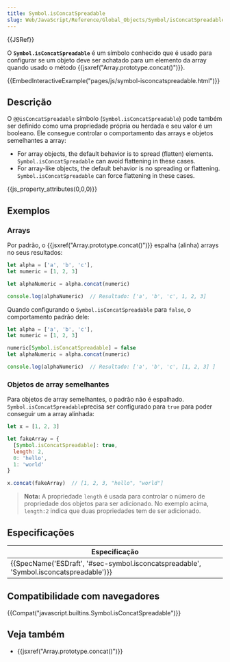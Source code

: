 ```yaml
---
title: Symbol.isConcatSpreadable
slug: Web/JavaScript/Reference/Global_Objects/Symbol/isConcatSpreadable
---
```


{{JSRef}}

O **`Symbol.isConcatSpreadable`** é um símbolo conhecido que é usado para configurar se um objeto deve ser achatado para um elemento da array quando usado o método {{jsxref("Array.prototype.concat()")}}.

{{EmbedInteractiveExample("pages/js/symbol-isconcatspreadable.html")}}

## Descrição

O `@@isConcatSpreadable` símbolo (`Symbol.isConcatSpreadable`) pode também ser definido como uma propriedade própria ou herdada e seu valor é um booleano. Ele consegue controlar o comportamento das arrays e objetos semelhantes a array:

- For array objects, the default behavior is to spread (flatten) elements. `Symbol.isConcatSpreadable` can avoid flattening in these cases.
- For array-like objects, the default behavior is no spreading or flattening. `Symbol.isConcatSpreadable` can force flattening in these cases.

{{js_property_attributes(0,0,0)}}

## Exemplos

### Arrays

Por padrão, o {{jsxref("Array.prototype.concat()")}} espalha (alinha) arrays no seus resultados:

```js
let alpha = ['a', 'b', 'c'],
let numeric = [1, 2, 3]

let alphaNumeric = alpha.concat(numeric)

console.log(alphaNumeric)  // Resultado: ['a', 'b', 'c', 1, 2, 3]
```

Quando configurando o `Symbol.isConcatSpreadable` para `false`, o comportamento padrão dele:

```js
let alpha = ['a', 'b', 'c'],
let numeric = [1, 2, 3]

numeric[Symbol.isConcatSpreadable] = false
let alphaNumeric = alpha.concat(numeric)

console.log(alphaNumeric)  // Resultado: ['a', 'b', 'c', [1, 2, 3] ]
```

### Objetos de array semelhantes

Para objetos de array semelhantes, o padrão não é espalhado. `Symbol.isConcatSpreadable`precisa ser configurado para `true` para poder conseguir um a array alinhada:

```js
let x = [1, 2, 3]

let fakeArray = {
  [Symbol.isConcatSpreadable]: true,
  length: 2,
  0: 'hello',
  1: 'world'
}

x.concat(fakeArray)  // [1, 2, 3, "hello", "world"]
```

> **Nota:** A propriedade `length` é usada para controlar o número de propriedade dos objetos para ser adicionado. No exemplo acima, `length:2` indica que duas propriedades tem de ser adicionado.

## Especificações

| Especificação                                                                                                        |
| -------------------------------------------------------------------------------------------------------------------- |
| {{SpecName('ESDraft', '#sec-symbol.isconcatspreadable', 'Symbol.isconcatspreadable')}} |

## Compatibilidade com navegadores

{{Compat("javascript.builtins.Symbol.isConcatSpreadable")}}

## Veja também

- {{jsxref("Array.prototype.concat()")}}
